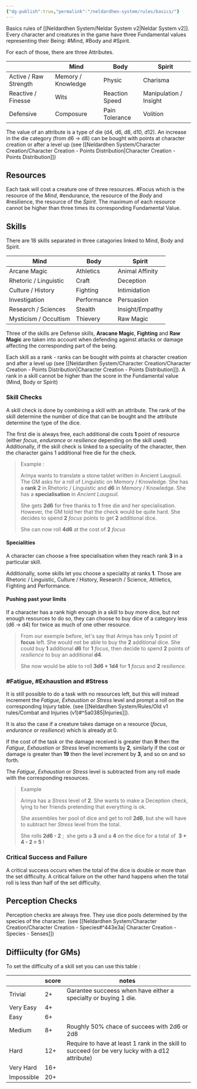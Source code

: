 ```yaml
---
{"dg-publish":true,"permalink":"/neldardhen-system/rules/basics/"}
---
```



Basics rules of  [[Neldardhen System/Neldar System v2\|Neldar System v2]].
Every character and creatures in the game have three Fundamental values representing their Being: #Mind, #Body and #Spirit.

For each of those, there are three Attributes.

|                       | **Mind**           | **Body**       | **Spirit**             |
| --------------------- | ------------------ | -------------- | ---------------------- |
| Active / Raw Strength | Memory / Knowledge | Physic         | Charisma               |
| Reactive / Finesse    | Wits               | Reaction Speed | Manipulation / Insight |
| Defensive             | Composure          | Pain Tolerance | Volition               |
The value of an attribute is a type of die (d4, d6, d8, d10, d12). An increase in the die category (from d6 -> d8) can be bought with points at character creation or after a level up (see [[Neldardhen System/Character Creation/Character Creation - Points Distribution\|Character Creation - Points Distribution]])
## Resources

Each task will cost a creature one of three resources. #Focus which is the resource of the _Mind_, #endurance, the resource of the _Body_ and #resilience, the resource of the _Spirit_. The maximum of each resource cannot be higher than three times its corresponding Fundamental Value.

## Skills

There are 18 skills separated in three catagories linked to Mind, Body and Spirit.

| **Mind**              | **Body**    | **Spirit**      |
| --------------------- | ----------- | --------------- |
| Arcane Magic          | Athletics   | Animal Affinity |
| Rhetoric / Linguistic | Craft       | Deception       |
| Culture / History     | Fighting    | Intimidation    |
| Investigation         | Performance | Persuasion      |
| Research / Sciences   | Stealth     | Insight/Empathy |
| Mysticism / Occultism | Thievery    | Raw Magic       |
Three of the skills are Defense skills, **Aracane Magic**, **Fighting** and **Raw Magic** are taken into account when defending against attacks or damage affecting the corresponding  part of the being. 


Each skill as a rank - ranks can be bought with points at character creation and after a level up (see [[Neldardhen System/Character Creation/Character Creation - Points Distribution\|Character Creation - Points Distribution]]).
A rank in a skill cannot be higher than the score in the Fundamental value (Mind, Body or Spirit)

### Skill Checks

A skill check is done by combining a skill with an attribute. The rank of the skill determine the number of dice that can be bought and the attribute determine the type of the dice.

The first die is always free, each additional die costs **1** point of resource (either _focus_, _endurance_ or _resilience_ depending on the skill used)
Additionally, if the skill check is linked to a speciality of the character, then the character gains 1 additional free die for the check.

> Example :
> 
> Arinya wants to translate a stone tablet written in Ancient Laugsuil.
> The GM asks for a roll of Linguistic on Memory / Knowledge.
> She has a **rank 2** in Rhetoric / Linguistic and **d6** in Memory / Knowledge.
> She has a **specialisation** in _Ancient Laugsuil_.
> 
> She gets **2d6** for free thanks to **1** free die and her specialisation. However, the GM told her that the check would be quite hard. She decides to spend **2** _focus_ points to get **2** additional dice.
> 
>She can now roll **4d6** at the cost of **2** _focus_ 

#### Specialities

A character can choose a free specialisation when they reach rank **3** in a particular skill.

Additionally, some skills let you choose a speciality at ranks **1**. Those are Rhetoric / Linguistic, Culture / History, Research / Science, Athletics, Fighting and Performance.

#### Pushing past your limits

If a character has a rank high enough in a skill to buy more dice, but not enough resources to do so, they can choose to buy dice of a category less (d6 -> d4) for twice as much of one other resource.

>From our exemple before, let's say that Arinya has only **1** point of __focus__ left. She would not be able to buy the **2** additional dice.
>She could buy **1** additional **d6** for **1** _focus_, then decide to spend **2** points of _resilience_ to buy an additional **d4**.
>
>She now would be able to roll **3d6 + 1d4** for **1** _focus_ and **2** _resilience_.

### #Fatigue, #Exhaustion and #Stress

It is still possible to do a task with no resources left, but this will instead increment the _Fatigue_, _Exhaustion_ or _Stress_ level and prompt a roll on the corresponding Injury table. (see [[Neldardhen System/Rules/Old v1 rules/Combat and Injuries (v1)#^5a0385\|Injuries]]).

It is also the case if a creature takes damage on a resource (_focus_, _endurance_ or _resilience_) which is already at 0.

If the cost of the task or the damage received is greater than **9** then the _Fatigue_, _Exhaustion_ or _Stress_ level increments by **2**, similarly if the cost or damage is greater than **19** then the level increment by **3**, and so on and so forth.

The _Fatigue_, _Exhaustion_ or _Stress_ level is subtracted from any roll made with the corresponding resources.

> Example 
> 
> Arinya has a _Stress_ level of **2**. She wants to make a Deception check, lying to her friends pretending that everything is ok.
> 
> She assembles her pool of dice and get to roll **2d6**, but she will have to subtract her _Stress_ level from the total.
> 
> She rolls **2d6 - 2** ;  she gets a **3** and a **4** on the dice for a total of  **3 + 4 - 2 = 5** !


### Critical Success and Failure
A critical success occurs when the total of the dice is double or more than the set difficulty.
A critical failure on the other hand happens when the total roll is less than half of the set difficulty.
## Perception Checks

Perception checks are always free. They use dice pools determined by the species of the character. (see [[Neldardhen System/Character Creation/Character Creation - Species#^443e3a\| Character Creation - Species - Senses]])

## Diffiiculty (for GMs)

To set the difficulty of a skill set you can use this table :

|            | **score** | notes                                                                                           |
| ---------- | --------- | ----------------------------------------------------------------------------------------------- |
| Trivial    | 2+        | Garantee succeess when have either a specialty or buying 1 die.                                 |
| Very Easy  | 4+        |                                                                                                 |
| Easy       | 6+        |                                                                                                 |
| Medium     | 8+        | Roughly 50% chace of succees with 2d6 or 2d8                                                    |
| Hard       | 12+       | Require to have at least 1 rank in the skill to succeed (or be very lucky with a d12 attribute) |
| Very Hard  | 16+       |                                                                                                 |
| Impossible | 20+       |                                                                                                 |
